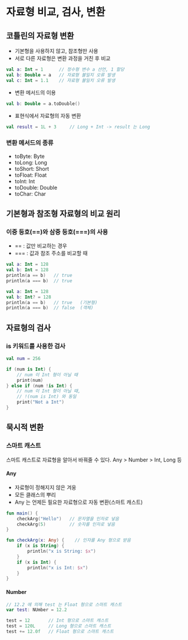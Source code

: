 # 자료형 비교, 검사, 변환

## 코틀린의 자료형 변환

- 기본형을 사용하지 않고, 참조형만 사용
- 서로 다른 자료형은 변환 과정을 거친 후 비교

```kotlin
val a: Int = 1      // 정수형 변수 a 선언, 1 할당
val b: Double = a   // 자료형 불일치 오류 발생
val c: Int = 1.1    // 자료형 불일치 오류 발생
```

- 변환 메서드의 이용

```kotlin
val b: Double = a.toDouble()
```

- 표현식에서 자료형의 자동 변환

```kotlin
val result = 1L + 3     // Long + Int -> result 는 Long
```

### 변환 메서드의 종류

- toByte: Byte
- toLong: Long
- toShort: Short
- toFloat: Float
- toInt: Int
- toDouble: Double
- toChar: Char

## 기본형과 참조형 자료형의 비교 원리

### 이중 등호(==)와 삼중 등호(===)의 사용

- == : 값만 비교하는 경우
- === : 값과 참조 주소를 비교할 때

```kotlin
val a: Int = 128
val b: Int = 128
println(a == b)   // true
println(a === b)  // true
```

```kotlin
val a: Int = 128
val b: Int? = 128
println(a == b)   // true   (기본형)
println(a === b)  // false  (객체)
```

## 자료형의 검사

### is 키워드를 사용한 검사

```kotlin
val num = 256

if (num is Int) {
    // num 이 Int 형이 아닐 때
    print(num)
} else if (num !is Int) {
    // num 이 Int 형이 아닐 때, 
    // !(num is Int) 와 동일 
    print("Not a Int")
}
```

## 묵시적 변환

### 스마트 캐스트

스마트 캐스트로 자료형을 알아서 바꿔줄 수 있다. Any > Number > Int, Long 등

#### Any

- 자료형이 정해지지 않은 겨웅
- 모든 클래스의 뿌리
- Any 는 언제든 필요한 자료형으로 자동 변환(스마트 캐스트)

```kotlin
fun main() {
    checkArg("Hello")   // 문자열을 인자로 넣음
    checkArg(5)         // 숫자를 인자로 넣음
}

fun checkArg(x: Any) {    // 인자를 Any 형으로 받음
    if (x is String) {
        println("x is String: $x")
    }
    if (x is Int) {
        println("x is Int: $x")
    }
}
```

#### Number

```kotlin
// 12.2 에 의해 test 는 Float 형으로 스마트 캐스트
var test: NUmber = 12.2

test = 12       // Int 형으로 스마트 캐스트
test = 120L     // Long 형으로 스마트 캐스트
test += 12.0f   // Float 형으로 스마트 캐스트
```
